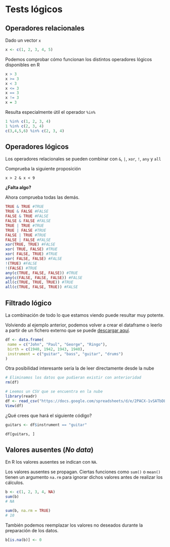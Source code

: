 # Tests lógicos 

## Operadores relacionales

Dado un vector `x`
```r
x <- c(1, 2, 3, 4, 5)
```

Podemos comprobar cómo funcionan los distintos operadores lógicos disponibles en R

```r
x > 3
x >= 3
x < 3
x <= 3
x == 3
x != 3
x = 3
```

Resulta especialmente útil el operador `%in%`
```r
1 %in% c(1, 2, 3, 4)
1 %in% c(2, 3, 4)
c(3,4,5,6) %in% c(2, 3, 4)
```

## Operadores lógicos
Los operadores relacionales se pueden combinar con `&`, `|`, `xor`, `!`, `any` y `all`

Comprueba la siguiente proposición
```
x > 2 & x < 9
```
**¿Falta algo?**

Ahora comprueba todas las demás.
```r
TRUE & TRUE #TRUE
TRUE & FALSE #FALSE
FALSE & TRUE #FALSE
FALSE & FALSE #FALSE
TRUE | TRUE #TRUE
TRUE | FALSE #TRUE
FALSE | TRUE #TRUE
FALSE | FALSE #FALSE
xor(TRUE, TRUE) #FALSE
xor( TRUE, FALSE) #TRUE
xor( FALSE, TRUE) #TRUE
xor( FALSE, FALSE) #FALSE
!(TRUE) #FALSE
!(FALSE) #TRUE
any(c(TRUE, FALSE, FALSE)) #TRUE
any(c(FALSE, FALSE, FALSE)) #FALSE
all(c(TRUE, TRUE, TRUE)) #TRUE
all(c(TRUE, FALSE, TRUE)) #FALSE
```

## Filtrado lógico

La combinación de todo lo que estamos viendo puede resultar muy potente.

Volviendo al ejemplo anterior, podemos volver a crear el dataframe o leerlo a partir de un fichero externo que se puede [descargar aquí](data/beatles.csv).

```r
df <- data.frame(
 name = c("John", "Paul", "George", "Ringo"),
 birth = c(1940, 1942, 1943, 1940),
 instrument = c("guitar", "bass", "guitar", "drums")
)
```
Otra posibilidad interesante sería la de leer directamente desde la nube
```r
# Eliminamos los datos que pudieran existir con anterioridad
rm(df)

# Leemos un CSV que se encuentra en la nube
library(readr)
df <- read_csv("https://docs.google.com/spreadsheets/d/e/2PACX-1vSATbDLvB4Mjddc120eBbWp--b3nmUndjubCi-DrW2eqqVK6aO4jtqAI451vavH69ki56eQGzgxbL9B/pub?output=csv", locale = locale())
View(df)
```

¿Qué crees que hará el siguiente código?
```r
guitars <- df$instrument == "guitar"

df[guitars, ]
```

## Valores ausentes (*No data*)

En R los valores ausentes se indican con `NA`.

Los valores ausentes se propagan. Ciertas funciones como `sum()` o `mean()` tienen un argumento `na.rm` para ignorar dichos valores antes de realizar los cálculos.

```r
b <- c(1, 2, 3, 4, NA)
sum(b)
# NA

sum(b, na.rm = TRUE)
# 10
```

También podemos reemplazar los valores no deseados durante la preparación de los datos.

```r
b[is.na(b)] <- 0
```
